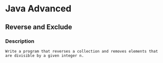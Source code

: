 # Java Advanced

## Reverse and Exclude

### Description
    Write a program that reverses a collection and removes elements that are divisible by a given integer n.


